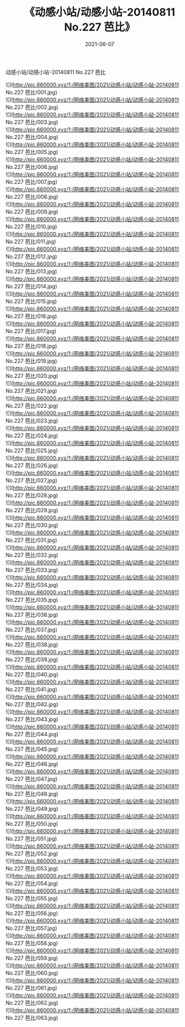 ﻿---
layout: post
title:  《动感小站/动感小站-20140811 No.227 芭比》
date:   2021-06-07
img: http://pic.660000.xyz/1:/网络美图/2021/动感小站/动感小站-20140811 No.227 芭比/000.jpg
categories: [美女, 清纯, 唯美]
---

动感小站/动感小站-20140811 No.227 芭比

 ![](http://pic.660000.xyz/1:/网络美图/2021/动感小站/动感小站-20140811 No.227 芭比/001.jpg) <br>![](http://pic.660000.xyz/1:/网络美图/2021/动感小站/动感小站-20140811 No.227 芭比/002.jpg) <br>![](http://pic.660000.xyz/1:/网络美图/2021/动感小站/动感小站-20140811 No.227 芭比/003.jpg) <br>![](http://pic.660000.xyz/1:/网络美图/2021/动感小站/动感小站-20140811 No.227 芭比/004.jpg) <br>![](http://pic.660000.xyz/1:/网络美图/2021/动感小站/动感小站-20140811 No.227 芭比/005.jpg) <br>![](http://pic.660000.xyz/1:/网络美图/2021/动感小站/动感小站-20140811 No.227 芭比/006.jpg) <br>![](http://pic.660000.xyz/1:/网络美图/2021/动感小站/动感小站-20140811 No.227 芭比/007.jpg) <br>![](http://pic.660000.xyz/1:/网络美图/2021/动感小站/动感小站-20140811 No.227 芭比/008.jpg) <br>![](http://pic.660000.xyz/1:/网络美图/2021/动感小站/动感小站-20140811 No.227 芭比/009.jpg) <br>![](http://pic.660000.xyz/1:/网络美图/2021/动感小站/动感小站-20140811 No.227 芭比/010.jpg) <br>![](http://pic.660000.xyz/1:/网络美图/2021/动感小站/动感小站-20140811 No.227 芭比/011.jpg) <br>![](http://pic.660000.xyz/1:/网络美图/2021/动感小站/动感小站-20140811 No.227 芭比/012.jpg) <br>![](http://pic.660000.xyz/1:/网络美图/2021/动感小站/动感小站-20140811 No.227 芭比/013.jpg) <br>![](http://pic.660000.xyz/1:/网络美图/2021/动感小站/动感小站-20140811 No.227 芭比/014.jpg) <br>![](http://pic.660000.xyz/1:/网络美图/2021/动感小站/动感小站-20140811 No.227 芭比/015.jpg) <br>![](http://pic.660000.xyz/1:/网络美图/2021/动感小站/动感小站-20140811 No.227 芭比/016.jpg) <br>![](http://pic.660000.xyz/1:/网络美图/2021/动感小站/动感小站-20140811 No.227 芭比/017.jpg) <br>![](http://pic.660000.xyz/1:/网络美图/2021/动感小站/动感小站-20140811 No.227 芭比/018.jpg) <br>![](http://pic.660000.xyz/1:/网络美图/2021/动感小站/动感小站-20140811 No.227 芭比/019.jpg) <br>![](http://pic.660000.xyz/1:/网络美图/2021/动感小站/动感小站-20140811 No.227 芭比/020.jpg) <br>![](http://pic.660000.xyz/1:/网络美图/2021/动感小站/动感小站-20140811 No.227 芭比/021.jpg) <br>![](http://pic.660000.xyz/1:/网络美图/2021/动感小站/动感小站-20140811 No.227 芭比/022.jpg) <br>![](http://pic.660000.xyz/1:/网络美图/2021/动感小站/动感小站-20140811 No.227 芭比/023.jpg) <br>![](http://pic.660000.xyz/1:/网络美图/2021/动感小站/动感小站-20140811 No.227 芭比/024.jpg) <br>![](http://pic.660000.xyz/1:/网络美图/2021/动感小站/动感小站-20140811 No.227 芭比/025.jpg) <br>![](http://pic.660000.xyz/1:/网络美图/2021/动感小站/动感小站-20140811 No.227 芭比/026.jpg) <br>![](http://pic.660000.xyz/1:/网络美图/2021/动感小站/动感小站-20140811 No.227 芭比/027.jpg) <br>![](http://pic.660000.xyz/1:/网络美图/2021/动感小站/动感小站-20140811 No.227 芭比/028.jpg) <br>![](http://pic.660000.xyz/1:/网络美图/2021/动感小站/动感小站-20140811 No.227 芭比/029.jpg) <br>![](http://pic.660000.xyz/1:/网络美图/2021/动感小站/动感小站-20140811 No.227 芭比/030.jpg) <br>![](http://pic.660000.xyz/1:/网络美图/2021/动感小站/动感小站-20140811 No.227 芭比/031.jpg) <br>![](http://pic.660000.xyz/1:/网络美图/2021/动感小站/动感小站-20140811 No.227 芭比/032.jpg) <br>![](http://pic.660000.xyz/1:/网络美图/2021/动感小站/动感小站-20140811 No.227 芭比/033.jpg) <br>![](http://pic.660000.xyz/1:/网络美图/2021/动感小站/动感小站-20140811 No.227 芭比/034.jpg) <br>![](http://pic.660000.xyz/1:/网络美图/2021/动感小站/动感小站-20140811 No.227 芭比/035.jpg) <br>![](http://pic.660000.xyz/1:/网络美图/2021/动感小站/动感小站-20140811 No.227 芭比/036.jpg) <br>![](http://pic.660000.xyz/1:/网络美图/2021/动感小站/动感小站-20140811 No.227 芭比/037.jpg) <br>![](http://pic.660000.xyz/1:/网络美图/2021/动感小站/动感小站-20140811 No.227 芭比/038.jpg) <br>![](http://pic.660000.xyz/1:/网络美图/2021/动感小站/动感小站-20140811 No.227 芭比/039.jpg) <br>![](http://pic.660000.xyz/1:/网络美图/2021/动感小站/动感小站-20140811 No.227 芭比/040.jpg) <br>![](http://pic.660000.xyz/1:/网络美图/2021/动感小站/动感小站-20140811 No.227 芭比/041.jpg) <br>![](http://pic.660000.xyz/1:/网络美图/2021/动感小站/动感小站-20140811 No.227 芭比/042.jpg) <br>![](http://pic.660000.xyz/1:/网络美图/2021/动感小站/动感小站-20140811 No.227 芭比/043.jpg) <br>![](http://pic.660000.xyz/1:/网络美图/2021/动感小站/动感小站-20140811 No.227 芭比/044.jpg) <br>![](http://pic.660000.xyz/1:/网络美图/2021/动感小站/动感小站-20140811 No.227 芭比/045.jpg) <br>![](http://pic.660000.xyz/1:/网络美图/2021/动感小站/动感小站-20140811 No.227 芭比/046.jpg) <br>![](http://pic.660000.xyz/1:/网络美图/2021/动感小站/动感小站-20140811 No.227 芭比/047.jpg) <br>![](http://pic.660000.xyz/1:/网络美图/2021/动感小站/动感小站-20140811 No.227 芭比/048.jpg) <br>![](http://pic.660000.xyz/1:/网络美图/2021/动感小站/动感小站-20140811 No.227 芭比/049.jpg) <br>![](http://pic.660000.xyz/1:/网络美图/2021/动感小站/动感小站-20140811 No.227 芭比/050.jpg) <br>![](http://pic.660000.xyz/1:/网络美图/2021/动感小站/动感小站-20140811 No.227 芭比/051.jpg) <br>![](http://pic.660000.xyz/1:/网络美图/2021/动感小站/动感小站-20140811 No.227 芭比/052.jpg) <br>![](http://pic.660000.xyz/1:/网络美图/2021/动感小站/动感小站-20140811 No.227 芭比/053.jpg) <br>![](http://pic.660000.xyz/1:/网络美图/2021/动感小站/动感小站-20140811 No.227 芭比/054.jpg) <br>![](http://pic.660000.xyz/1:/网络美图/2021/动感小站/动感小站-20140811 No.227 芭比/055.jpg) <br>![](http://pic.660000.xyz/1:/网络美图/2021/动感小站/动感小站-20140811 No.227 芭比/056.jpg) <br>![](http://pic.660000.xyz/1:/网络美图/2021/动感小站/动感小站-20140811 No.227 芭比/057.jpg) <br>![](http://pic.660000.xyz/1:/网络美图/2021/动感小站/动感小站-20140811 No.227 芭比/058.jpg) <br>![](http://pic.660000.xyz/1:/网络美图/2021/动感小站/动感小站-20140811 No.227 芭比/059.jpg) <br>![](http://pic.660000.xyz/1:/网络美图/2021/动感小站/动感小站-20140811 No.227 芭比/060.jpg) <br>![](http://pic.660000.xyz/1:/网络美图/2021/动感小站/动感小站-20140811 No.227 芭比/061.jpg) <br>![](http://pic.660000.xyz/1:/网络美图/2021/动感小站/动感小站-20140811 No.227 芭比/062.jpg) <br>![](http://pic.660000.xyz/1:/网络美图/2021/动感小站/动感小站-20140811 No.227 芭比/063.jpg) <br>